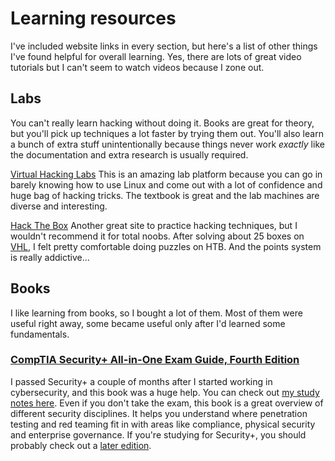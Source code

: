 # Learning resources
I've included website links in every section, but here's a list of other things I've found helpful for overall learning. Yes, there are lots of great video tutorials but I can't seem to watch videos because I zone out.

## Labs
You can't really learn hacking without doing it. Books are great for theory, but you'll pick up techniques a lot faster by trying them out. You'll also learn a bunch of extra stuff unintentionally because things never work *exactly* like the documentation and extra research is usually required. 

[Virtual Hacking Labs](https://www.virtualhackinglabs.com/)
This is an amazing lab platform because you can go in barely knowing how to use Linux and come out with a lot of confidence and huge bag of hacking tricks. The textbook is great and the lab machines are diverse and interesting.

[Hack The Box](https://www.hackthebox.eu/)
Another great site to practice hacking techniques, but I wouldn't recommend it for total noobs. After solving about 25 boxes on [VHL](https://www.virtualhackinglabs.com/), I felt pretty comfortable doing puzzles on HTB. And the points system is really addictive...

## Books
I like learning from books, so I bought a lot of them. Most of them were useful right away, some became useful only after I'd learned some fundamentals.

### [CompTIA Security+ All-in-One Exam Guide, Fourth Edition](https://www.amazon.com/CompTIA-Security-Guide-Fourth-SY0-401/dp/0071841245)
I passed Security+ a couple of months after I started working in cybersecurity, and this book was a huge help. You can check out [my study notes here](https://docs.google.com/document/d/1na4k4uGhpQA30pd02DrLYe2r2ukBwzUQ_CcA52Jn7Zs/edit?usp=sharing). Even if you don't take the exam, this book is a great overview of different security disciplines. It helps you understand where penetration testing and red teaming fit in with areas like compliance, physical security and enterprise governance. If you're studying for Security+, you should probably check out a [later edition](https://www.amazon.com/CompTIA-Security-Guide-Fifth-SY0-501/dp/1260019322/ref=pd_lpo_sbs_14_t_1?_encoding=UTF8&psc=1&refRID=KBMRK6TWZK5PVTADXDJC).

